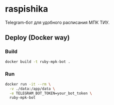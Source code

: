 # raspishika

Telegram-бот для удобного расписания МПК ТИУ.

## Deploy (Docker way)

### Build

```bash
docker build -t ruby-mpk-bot .
```

### Run

```bash
docker run -it --rm \
  -v ./data:/app/data \
  -e TELEGRAM_BOT_TOKEN=your_bot_token \
  ruby-mpk-bot
```
